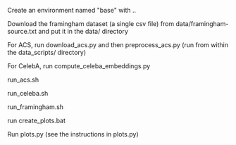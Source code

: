 Create an environment named "base" with ..

Download the framingham dataset (a single csv file) from data/framingham-source.txt and put it in the data/ directory

For ACS, run download_acs.py and then preprocess_acs.py (run from within the data_scripts/ directory)

For CelebA, run compute_celeba_embeddings.py

run_acs.sh

run_celeba.sh

run_framingham.sh

run create_plots.bat

Run plots.py (see the instructions in plots.py)